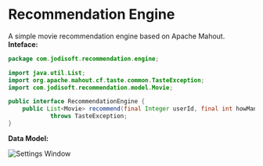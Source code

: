 Recommendation Engine
=====================================
A simple movie recommendation engine based on Apache Mahout.
<br/>
<b>Inteface:</b>


```java
package com.jodisoft.recommendation.engine;

import java.util.List;
import org.apache.mahout.cf.taste.common.TasteException;
import com.jodisoft.recommendation.model.Movie;

public interface RecommendationEngine {
    public List<Movie> recommend(final Integer userId, final int howMany)
            throws TasteException;
}
```


<b>Data Model:</b>

![Settings Window](https://raw.githubusercontent.com/julesbond007/movie-recommendation-engine/master/docs/recommendation_tables.png)
